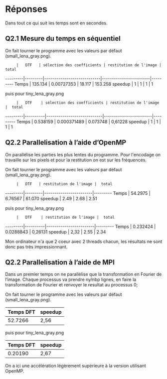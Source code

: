 # Réponses

Dans tout ce qui suit les temps sont en secondes.

## Q2.1 Mesure du temps en séquentiel

On fait tourner le programme avec les valeurs par défaut (small_lena_gray.png).

         |   DTF   | sélection des coefficients | restitution de l'image |  total
---------|---------|----------------------------|------------------------|---------
  Temps  | 135.134 | 0.00727353                 | 18.117                 | 153.258
 speedup | 1       | 1                          | 1                      | 1

puis pour tiny_lena_gray.png

         |   DTF    | sélection des coefficients | restitution de l'image |  total
---------|----------|----------------------------|------------------------|---------
  Temps  | 0.538159 | 0.000371489                | 0.073748               | 0,61228
 speedup | 1        | 1                          | 1                      | 1


## Q2.2 Parallelisation à l’aide d’OpenMP

On parallélise les parties les plus lentes du programme.
Pour l'encodage on travaille sur les pixels et pour la restitution on est sur les fréquences.

On fait tourner le programme avec les valeurs par défaut (small_lena_gray.png).

         |   DTF   | restitution de l'image |  total
---------|---------|------------------------|---------
  Temps  | 54.2975 | 6.76567                | 61.070
 speedup | 2.49    | 2.68                   | 2.51

puis pour tiny_lena_gray.png

         |   DTF    | restitution de l'image |  total
---------|----------|------------------------|---------
  Temps  | 0.232424 | 0.0288843              | 0,26131
 speedup | 2,32     | 2.55                   | 2.34

Mon ordinateur n'a que 2 coeur avec 2 threads chacun, les résultats ne sont donc pas très impressionnant.

## Q2.2 Parallelisation à l’aide de MPI

Dans un premier temps on ne parallélise que la transformation en Fourier de l’image.
Chaque processus va prendre ny/nbp lignes, en faire la transformation de Fourier et renvoyer le resultat au processus 0;

On fait tourner le programme avec les valeurs par défaut (small_lena_gray.png).

 Temps DFT | speedup
-----------|---------
 52.7266   | 2,56

puis pour tiny_lena_gray.png

 Temps DFT | speedup
-----------|---------
 0.20190   | 2,67

 On a ici une accélération légèrement supérieure à la version utilisant OpenMP.